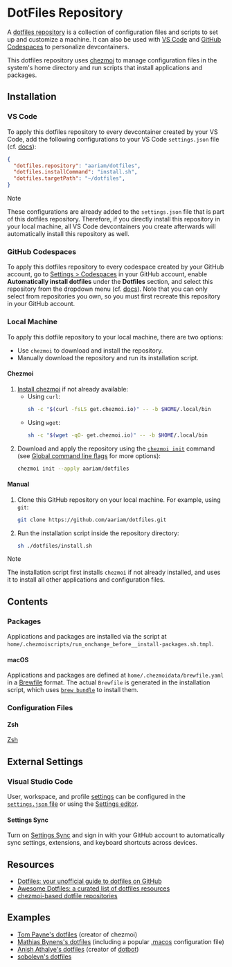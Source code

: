 # DotFiles Repository

A [dotfiles repository](https://dotfiles.github.io/)
is a collection of configuration files and scripts 
to set up and customize a machine.
It can also be used with [VS Code](https://code.visualstudio.com/docs/devcontainers/containers#_personalizing-with-dotfile-repositories)
and [GitHub Codespaces](https://docs.github.com/en/codespaces/setting-your-user-preferences/personalizing-github-codespaces-for-your-account#dotfiles)
to personalize devcontainers.

This dotfiles repository uses [chezmoi](https://github.com/twpayne/chezmoi)
to manage configuration files in the system's home directory
and run scripts that install applications and packages.


## Installation

### VS Code

To apply this dotfiles repository 
to every devcontainer created by your VS Code,
add the following configurations to your VS Code `settings.json` file 
(cf. [docs](https://code.visualstudio.com/docs/devcontainers/containers#_personalizing-with-dotfile-repositories)):

```json
{
  "dotfiles.repository": "aariam/dotfiles",
  "dotfiles.installCommand": "install.sh",
  "dotfiles.targetPath": "~/dotfiles",
}
```

> [!NOTE]
> These configurations are already added to the `settings.json` file 
> that is part of this dotfiles repository.
> Therefore, if you directly install this repository in your local machine,
> all VS Code devcontainers you create afterwards 
> will automatically install this repository as well.


### GitHub Codespaces

To apply this dotfiles repository
to every codespace created by your GitHub account,
go to [Settings > Codespaces](https://github.com/settings/codespaces) in your GitHub account,
enable **Automatically install dotfiles** under the **Dotfiles** section,
and select this repository from the dropdown menu 
(cf. [docs](https://docs.github.com/en/codespaces/setting-your-user-preferences/personalizing-github-codespaces-for-your-account#dotfiles)).
Note that you can only select from repositories you own,
so you must first recreate this repository in your GitHub account.


### Local Machine

To apply this dotfile repository
to your local machine,
there are two options:

- Use `chezmoi` to download and install the repository.
- Manually download the repository and run its installation script.


#### Chezmoi

1. [Install chezmoi](https://www.chezmoi.io/install/) if not already available:
   - Using `curl`:
     ```bash
     sh -c "$(curl -fsLS get.chezmoi.io)" -- -b $HOME/.local/bin
     ```
   - Using `wget`:
     ```bash
     sh -c "$(wget -qO- get.chezmoi.io)" -- -b $HOME/.local/bin
     ```
2. Download and apply the repository using the [`chezmoi init`](https://www.chezmoi.io/reference/commands/init/) command
   (see [Global command line flags](https://www.chezmoi.io/reference/command-line-flags/global/) for more options):
   ```bash
   chezmoi init --apply aariam/dotfiles
   ```


#### Manual

1. Clone this GitHub repository on your local machine.
   For example, using `git`:
   ```bash
   git clone https://github.com/aariam/dotfiles.git
   ```
2. Run the installation script inside the repository directory:
   ```bash
   sh ./dotfiles/install.sh
   ```

> [!NOTE]
> The installation script first installs `chezmoi`
> if not already installed, and uses it to install
> all other applications and configuration files.


## Contents


### Packages

Applications and packages are installed
via the script at `home/.chezmoiscripts/run_onchange_before__install-packages.sh.tmpl`.


#### macOS

Applications and packages are defined at `home/.chezmoidata/brewfile.yaml`
in a [Brewfile](https://docs.brew.sh/Brew-Bundle-and-Brewfile) format.
The actual `Brewfile` is generated in the installation script,
which uses [`brew bundle`](https://docs.brew.sh/Manpage#bundle-subcommand)
to install them.


### Configuration Files

#### Zsh

[Zsh](https://www.zsh.org/)


## External Settings


### Visual Studio Code

User, workspace, and profile [settings](https://code.visualstudio.com/docs/configure/settings)
can be configured in the [`settings.json` file](https://code.visualstudio.com/docs/configure/settings#_settings-json-file)
or using the [Settings editor](https://code.visualstudio.com/docs/configure/settings#_settings-editor).


#### Settings Sync

Turn on [Settings Sync](https://code.visualstudio.com/docs/configure/settings-sync)
and sign in with your GitHub account
to automatically sync settings, extensions, 
and keyboard shortcuts across devices.


## Resources

- [Dotfiles: your unofficial guide to dotfiles on GitHub](https://dotfiles.github.io/)
- [Awesome Dotfiles: a curated list of dotfiles resources](https://github.com/webpro/awesome-dotfiles)
- [chezmoi-based dotfile repositories](https://www.chezmoi.io/links/dotfile-repos/)


## Examples

- [Tom Payne's dotfiles](https://github.com/twpayne/dotfiles/) (creator of chezmoi)
- [Mathias Bynens's dotfiles](https://github.com/mathiasbynens/dotfiles/tree/master) (including a popular [.macos](https://github.com/mathiasbynens/dotfiles/blob/master/.macos) configuration file)
- [Anish Athalye's dotfiles](https://github.com/anishathalye/dotfiles) (creator of [dotbot](https://github.com/anishathalye/dotbot))
- [sobolevn's dotfiles](https://github.com/sobolevn/dotfiles)